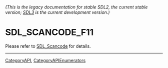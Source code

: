 ###### (This is the legacy documentation for stable SDL2, the current stable version; [SDL3](https://wiki.libsdl.org/SDL3/) is the current development version.)
# SDL_SCANCODE_F11

Please refer to [SDL_Scancode](SDL_Scancode) for details.

----
[CategoryAPI](CategoryAPI), [CategoryAPIEnumerators](CategoryAPIEnumerators)

